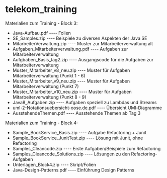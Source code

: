 # telekom_training

Materialien zum Training - Block 3:
- Java-Aufbau.pdf ----     Folien
- SE_Samples.zip ----   Beispiele zu diversen Aspekten der Java SE
- MitarbeiterVerwaltung.zip ----  Muster zur Mitarbeiterverwaltung alt
- Aufgaben_Mitarbeiterverwaltung.pdf ----   Aufgaben zur Mitarbeiterverwaltung
- Aufgbaben_Basis_tag2.zip ----  Ausgangscode für die Aufgaben zur Mitarbeiterverwaltung
- Muster_Mitarbeiter_v8_neu.zip ----  Muster für Aufgaben Mitarbeiterverwaltung (Punkt 1 - 6)
- Muster_Mitarbeiter_v9_neu.zip ----  Muster für Aufgaben Mitarbeiterverwaltung (Punkt 7)
- Muster_Mitarbeiter_v10_neu.zip ---- Muster für Aufgaben Mitarbeiterverwaltung (Punkt 8 - 9)
- Java8_Aufgaben.zip ----   Aufgaben speziell zu Lambdas und Streams
- uml-2-Notationsuebersicht-oose.de.pdf ----  Übersicht UMl-Diagramme
- AusstehendeThemen.pdf ---- Ausstehende Themen ab Tag 3

Materialien zum Training - Block 4:
- Sample_BookService_Basis.zip ----   Aufgabe Refactoring + Junit
- Sample_BookService_JunitTest.zip ---- Lösung mit Junit, ohne Refactoring
- Samples_Cleancode.zip ----  Erste Aufgaben/Beispiele zum Refactoring
- Samples_Cleancode_Solutions.zip  ---- Lösungen zu den Refactoring-Aufgaben
- Unterlagen_Block4.zip ---- Skript/Folien
- Java-Design-Patterns.pdf ----  Einführung Design Patterns

